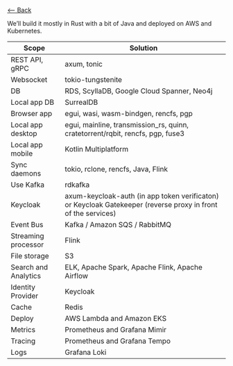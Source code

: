 [⟵ Back](../../README.md#stack)

We’ll build it mostly in Rust with a bit of Java and deployed on AWS and Kubernetes.

| Scope |	Solution |
| ----- | -------- |
| REST API, gRPC | axum, tonic |
| Websocket | tokio-tungstenite |
| DB | RDS, ScyllaDB, Google Cloud Spanner, Neo4j |
| Local app DB | SurrealDB |
| Browser app | egui, wasi, wasm-bindgen, rencfs, pgp |
| Local app desktop | egui, mainline, transmission_rs, quinn, cratetorrent/rqbit, rencfs, pgp, fuse3 |
| Local app mobile | Kotlin Multiplatform |
| Sync daemons | tokio, rclone, rencfs, Java, Flink |
| Use Kafka | rdkafka |
| Keycloak | axum-keycloak-auth (in app token verificaton) or Keycloak Gatekeeper (reverse proxy in front of the services) |
| Event Bus | Kafka / Amazon SQS / RabbitMQ |
| Streaming processor | Flink |
| File storage | S3 |
| Search and Analytics | ELK, Apache Spark, Apache Flink, Apache Airflow |
| Identity Provider | Keycloak |
| Cache | Redis |
| Deploy | AWS Lambda and Amazon EKS |
| Metrics | Prometheus and Grafana Mimir |
| Tracing | Prometheus and Grafana Tempo |
| Logs | Grafana Loki |
